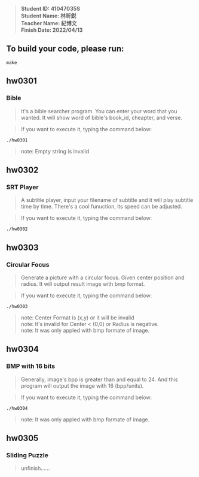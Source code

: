 > **Student ID: 41047035S**  
> **Student Name: 林昕鋭**  
> **Teacher Name: 紀博文**  
> **Finish Date: 2022/04/13**

## To build your code, please run:
```
make
```

## hw0301
### Bible
> It's a bible searcher program. You can enter your word that you wanted. It will show word of bible's book_id, cheapter, and verse.  

> If you want to execute it, typing the command below:
```
./hw0301
```
> note: Empty string is invalid  

## hw0302
### SRT Player
> A subtitle player, input your filename of subtitle and it will play subtitle time by time. There's a cool funuction, its speed can be adjusted.

> If you want to execute it, typing the command below:
```
./hw0302
``` 

## hw0303
### Circular Focus
> Generate a picture with a circular focus. Given center position and radius. It will output result image with bmp format.

> If you want to execute it, typing the command below:
```
./hw0303
``` 
> note: Center Format is (x,y) or it will be invalid  
> note: It's invalid for Center < (0,0) or Radius is negative.  
> note: It was only appled with bmp formate of image.

## hw0304
### BMP with 16 bits
> Generally, image's bpp is greater than and equal to 24. And this program will output the image with 16 (bpp/units).

> If you want to execute it, typing the command below:
```
./hw0304
``` 
> note: It was only appled with bmp formate of image.

## hw0305
### Sliding Puzzle
> unfinish......